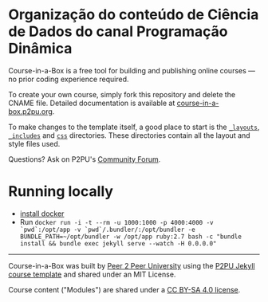 # Organização do conteúdo de Ciência de Dados do canal Programação Dinâmica

Course-in-a-Box is a free tool for building and publishing online courses — no prior coding experience required. 

To create your own course, simply fork this repository and delete the CNAME file. Detailed documentation is available at [course-in-a-box.p2pu.org](https://course-in-a-box.p2pu.org).

To make changes to the template itself, a good place to start is the [`_layouts`](/_layouts), [`_includes`](/_includes) and [`css`](/css) directories. These directories contain all the layout and style files used.

Questions? Ask on P2PU's [Community Forum](https://community.p2pu.org/c/tech/course-in-a-box/78).

# Running locally
- [install docker](https://docs.docker.com/engine/install/) 
- Run ```docker run -i -t --rm -u 1000:1000 -p 4000:4000 -v `pwd`:/opt/app -v `pwd`/.bundler/:/opt/bundler -e BUNDLE_PATH=~/opt/bundler -w /opt/app ruby:2.7 bash -c "bundle install && bundle exec jekyll serve --watch -H 0.0.0.0"```

---
Course-in-a-Box was built by [Peer 2 Peer University](https://www.p2pu.org) using the [P2PU Jekyll course template](https://github.com/p2pu/jekyll-course-template) and shared under an MIT License.

Course content ("Modules") are shared under a [CC BY-SA 4.0 license](https://creativecommons.org/licenses/by-sa/4.0/).
